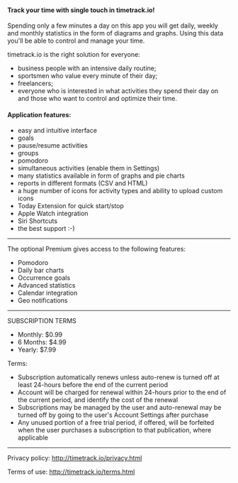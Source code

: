 #### Track your time with single touch in timetrack.io!

Spending only a few minutes a day on this app you will get daily, weekly and monthly statistics in the form of diagrams and graphs. Using this data you'll be able to control and manage your time.

timetrack.io is the right solution for everyone:
- business people with an intensive daily routine;
- sportsmen who value every minute of their day;
- freelancers;
- everyone who is interested in what activities they spend their day on and those who want to control and optimize their time.

#### Application features:
- easy and intuitive interface
- goals
- pause/resume activities
- groups
- pomodoro
- simultaneous activities (enable them in Settings)
- many statistics available in form of graphs and pie charts
- reports in different formats (CSV and HTML)
- a huge number of icons for activity types and ability to upload custom icons
- Today Extension for quick start/stop
- Apple Watch integration
- Siri Shortcuts
- the best support :-)

***
The optional Premium gives access to the following features:
- Pomodoro
- Daily bar charts
- Occurrence goals
- Advanced statistics
- Calendar integration
- Geo notifications

***
SUBSCRIPTION TERMS
- Monthly: $0.99
- 6 Months: $4.99
- Yearly: $7.99

Terms:
- Subscription automatically renews unless auto-renew is turned off at least 24-hours before the end of the current period
- Account will be charged for renewal within 24-hours prior to the end of the current period, and identify the cost of the renewal
- Subscriptions may be managed by the user and auto-renewal may be turned off by going to the user's Account Settings after purchase
- Any unused portion of a free trial period, if offered, will be forfeited when the user purchases a subscription to that publication, where applicable

***
Privacy policy: http://timetrack.io/privacy.html

Terms of use: http://timetrack.io/terms.html
